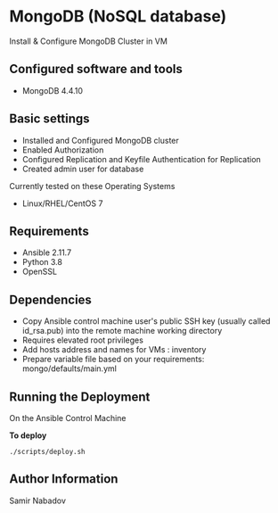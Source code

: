 MongoDB (NoSQL database)
================================


Install & Configure MongoDB Cluster in VM


Configured software and tools
------------
* MongoDB 4.4.10


Basic settings
------------
* Installed and Configured MongoDB cluster
* Enabled Authorization
* Configured Replication and Keyfile Authentication for Replication 
* Created admin user for database


Currently tested on these Operating Systems
* Linux/RHEL/CentOS 7


Requirements
------------
* Ansible 2.11.7
* Python 3.8
* OpenSSL


Dependencies
------------
* Copy Ansible control machine user's public SSH key (usually called id_rsa.pub) into the remote machine working directory
* Requires elevated root privileges
* Add hosts address and names for VMs : inventory
* Prepare variable file based on your requirements: mongo/defaults/main.yml


Running the Deployment
----------------------

On the Ansible Control Machine  

__To deploy__

`./scripts/deploy.sh`


Author Information
------------------

Samir Nabadov
